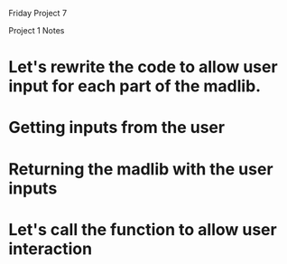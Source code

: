 Friday Project 7

Project 1 Notes
# Let's rewrite the code to allow user input for each part of the madlib.
# Getting inputs from the user
# Returning the madlib with the user inputs
# Let's call the function to allow user interaction

